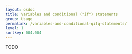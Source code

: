 ```yaml
---
layout: osdoc
title: Variables and conditional ("if") statements
group: Usage
permalink: /variables-and-conditional-qifq-statements/
level: 1
sortkey: 004.004
---
```


TODO